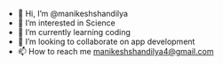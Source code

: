 - 👋 Hi, I’m @manikeshshandilya
- 👀 I’m interested in Science
- 🌱 I’m currently learning coding
- 💞️ I’m looking to collaborate on app development
- 📫 How to reach me manikeshshandilya4@gmail.com

<!---
manikeshshandilya/manikeshshandilya is a ✨ special ✨ repository because its `README.md` (this file) appears on your GitHub profile.
You can click the Preview link to take a look at your changes.
--->
